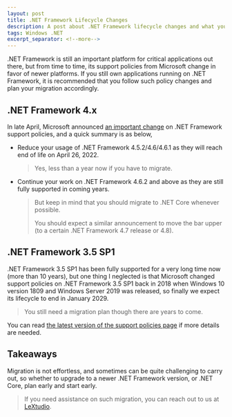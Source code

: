 ```yaml
---
layout: post
title: .NET Framework Lifecycle Changes
description: A post about .NET Framework lifecycle changes and what you should do
tags: Windows .NET
excerpt_separator: <!--more-->
---
```


.NET Framework is still an important platform for critical applications out there, but from time to time, its support policies from Microsoft change in favor of newer platforms. If you still own applications running on .NET Framework, it is recommended that you follow such policy changes and plan your migration accordingly.
<!--more-->

## .NET Framework 4.x

In late April, Microsoft announced [an important change](https://devblogs.microsoft.com/dotnet/net-framework-4-5-2-4-6-4-6-1-will-reach-end-of-support-on-april-26-2022/) on .NET Framework support policies, and a quick summary is as below,

* Reduce your usage of .NET Framework 4.5.2/4.6/4.6.1 as they will reach end of life on April 26, 2022.

  > Yes, less than a year now if you have to migrate.

* Continue your work on .NET Framework 4.6.2 and above as they are still fully supported in coming years.

  > But keep in mind that you should migrate to .NET Core whenever possible.
  >
  > You should expect a similar announcement to move the bar upper (to a certain .NET Framework 4.7 release or 4.8).

## .NET Framework 3.5 SP1

.NET Framework 3.5 SP1 has been fully supported for a very long time now (more than 10 years), but one thing I neglected is that Microsoft changed support policies on .NET Framework 3.5 SP1 back in 2018 when Windows 10 version 1809 and Windows Server 2019 was released, so finally we expect its lifecycle to end in January 2029.

> You still need a migration plan though there are years to come.

You can read [the latest version of the support policies page](https://docs.microsoft.com/lifecycle/faq/dotnet-framework) if more details are needed.

## Takeaways

Migration is not effortless, and sometimes can be quite challenging to carry out, so whether to upgrade to a newer .NET Framework version, or .NET Core, plan early and start early.

> If you need assistance on such migration, you can reach out to us at [LeXtudio](mailto:support@lextudio.com).
